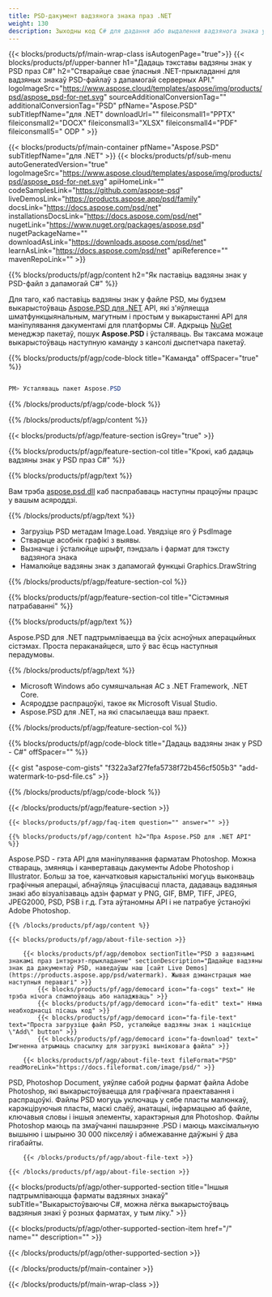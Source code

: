 ```yaml
---
title: PSD-дакумент вадзянога знака праз .NET
weight: 130
description: Зыходны код C# для дадання або выдалення вадзянога знака ў файл PSD на .NET Framework, .NET Core.
---
```


{{< blocks/products/pf/main-wrap-class isAutogenPage="true">}}
{{< blocks/products/pf/upper-banner h1="Дадаць тэкставы вадзяны знак у PSD праз C#" h2="Стварайце свае ўласныя .NET-прыкладанні для вадзяных знакаў PSD-файлаў з дапамогай серверных API." logoImageSrc="https://www.aspose.cloud/templates/aspose/img/products/psd/aspose_psd-for-net.svg" sourceAdditionalConversionTag="" additionalConversionTag="PSD" pfName="Aspose.PSD" subTitlepfName="для .NET" downloadUrl="" fileiconsmall1="PPTX" fileiconsmall2="DOCX" fileiconsmall3="XLSX" fileiconsmall4="PDF" fileiconsmall5=" ODP " >}}

{{< blocks/products/pf/main-container pfName="Aspose.PSD" subTitlepfName="для .NET" >}}
{{< blocks/products/pf/sub-menu autoGeneratedVersion="true" logoImageSrc="https://www.aspose.cloud/templates/aspose/img/products/psd/aspose_psd-for-net.svg" apiHomeLink="" codeSamplesLink="https://github.com/aspose-psd" liveDemosLink="https://products.aspose.app/psd/family" docsLink="https://docs.aspose.com/psd/net" installationsDocsLink="https://docs.aspose.com/psd/net" nugetLink="https://www.nuget.org/packages/aspose.psd" nugetPackageName="" downloadAsLink="https://downloads.aspose.com/psd/net" learnAsLink="https://docs.aspose.com/psd/net" apiReference="" mavenRepoLink="" >}}

{{% blocks/products/pf/agp/content h2="Як паставіць вадзяны знак у PSD-файл з дапамогай C#" %}}

 Для таго, каб паставіць вадзяны знак у файле PSD, мы будзем выкарыстоўваць
 [Aspose.PSD для .NET](https://products.aspose.com/psd/net)
 API, які з'яўляецца шматфункцыянальным, магутным і простым у выкарыстанні API для маніпулявання дакументамі для платформы C#. Адкрыць
 [NuGet](https://www.nuget.org/packages/aspose.psd)
 менеджэр пакетаў, пошук
 **Aspose.PSD**
 і ўсталяваць. Вы таксама можаце выкарыстоўваць наступную каманду з кансолі дыспетчара пакетаў.

{{% blocks/products/pf/agp/code-block title="Каманда" offSpacer="true" %}}

``` cs

PM> Усталяваць пакет Aspose.PSD

```

{{% /blocks/products/pf/agp/code-block %}}

{{% /blocks/products/pf/agp/content %}}

{{< blocks/products/pf/agp/feature-section isGrey="true" >}}

{{% blocks/products/pf/agp/feature-section-col title="Крокі, каб дадаць вадзяны знак у PSD праз C#" %}}

{{% blocks/products/pf/agp/text %}}

 Вам трэба
 [aspose.psd.dll](https://downloads.aspose.com/psd/net)
 каб паспрабаваць наступны працоўны працэс у вашым асяроддзі.

{{% /blocks/products/pf/agp/text %}}

+ Загрузіць PSD метадам Image.Load. Увядзіце яго ў PsdImage
+ Стварыце асобнік графікі з выявы.
+ Вызначце і ўсталюйце шрыфт, пэндзаль і фармат для тэксту вадзянога знака
+ Намалюйце вадзяны знак з дапамогай функцыі Graphics.DrawString

{{% /blocks/products/pf/agp/feature-section-col %}}

{{% blocks/products/pf/agp/feature-section-col title="Сістэмныя патрабаванні" %}}

{{% blocks/products/pf/agp/text %}}

 Aspose.PSD для .NET падтрымліваецца ва ўсіх асноўных аперацыйных сістэмах. Проста пераканайцеся, што ў вас ёсць наступныя перадумовы.

{{% /blocks/products/pf/agp/text %}}

- Microsoft Windows або сумяшчальная АС з .NET Framework, .NET Core.
- Асяроддзе распрацоўкі, такое як Microsoft Visual Studio.
- Aspose.PSD для .NET, на які спасылаецца ваш праект.

{{% /blocks/products/pf/agp/feature-section-col %}}

{{% blocks/products/pf/agp/code-block title="Дадаць вадзяны знак у PSD - C#" offSpacer="" %}}

{{< gist "aspose-com-gists" "f322a3af27fefa5738f72b456cf505b3" "add-watermark-to-psd-file.cs" >}}

{{% /blocks/products/pf/agp/code-block %}}

{{< /blocks/products/pf/agp/feature-section >}}

    {{< blocks/products/pf/agp/faq-item question="" answer="" >}}
 

<!-- aboutfile Starts -->

    {{% blocks/products/pf/agp/content h2="Пра Aspose.PSD для .NET API" %}}

 Aspose.PSD - гэта API для маніпулявання фарматам Photoshop. Можна ствараць, змяняць і канвертаваць дакументы Adobe Photoshop і Illustrator. Больш за тое, канчатковыя карыстальнікі могуць выконваць графічныя аперацыі, абнаўляць ўласцівасці пласта, дадаваць вадзяныя знакі або візуалізаваць адзін фармат у PNG, GIF, BMP, TIFF, JPEG, JPEG2000, PSD, PSB і г.д. Гэта аўтаномны API і не патрабуе ўстаноўкі Adobe Photoshop.



    {{% /blocks/products/pf/agp/content %}}

    {{< blocks/products/pf/agp/about-file-section >}}

        {{< blocks/products/pf/agp/demobox sectionTitle="PSD з вадзянымі знакамі праз інтэрнэт-прыкладанне" sectionDescription="Дадайце вадзяны знак да дакументаў PSD, наведаўшы наш [сайт Live Demos] (https://products.aspose.app/psd/watermark). Жывая дэманстрацыя мае наступныя перавагі" >}}
            {{< blocks/products/pf/agp/democard icon="fa-cogs" text=" Не трэба нічога спампоўваць або наладжваць" >}}
            {{< blocks/products/pf/agp/democard icon="fa-edit" text=" Няма неабходнасці пісаць код" >}}
            {{< blocks/products/pf/agp/democard icon="fa-file-text" text="Проста загрузіце файл PSD, усталюйце вадзяны знак і націсніце \"Add\" button" >}}
            {{< blocks/products/pf/agp/democard icon="fa-download" text=" Імгненна атрымаць спасылку для загрузкі выніковага файла" >}}

        {{< blocks/products/pf/agp/about-file-text fileFormat="PSD" readMoreLink="https://docs.fileformat.com/image/psd/" >}}
PSD, Photoshop Document, уяўляе сабой родны фармат файла Adobe Photoshop, які выкарыстоўваецца для графічнага праектавання і распрацоўкі. Файлы PSD могуць уключаць у сябе пласты малюнкаў, карэкціруючыя пласты, маскі слаёў, анатацыі, інфармацыю аб файле, ключавыя словы і іншыя элементы, характэрныя для Photoshop. Файлы Photoshop маюць па змаўчанні пашырэнне .PSD і маюць максімальную вышыню і шырыню 30 000 пікселяў і абмежаванне даўжыні ў два гігабайты.

        {{< /blocks/products/pf/agp/about-file-text >}}

    {{< /blocks/products/pf/agp/about-file-section >}}

<!-- aboutfile Ends -->

{{< blocks/products/pf/agp/other-supported-section title="Іншыя падтрымліваюцца фарматы вадзяных знакаў" subTitle="Выкарыстоўваючы C#, можна лёгка выкарыстоўваць вадзяныя знакі ў розных фарматах, у тым ліку." >}}

{{< blocks/products/pf/agp/other-supported-section-item href="/" name="" description="" >}}

{{< /blocks/products/pf/agp/other-supported-section >}}

{{< /blocks/products/pf/main-container >}}
    
{{< /blocks/products/pf/main-wrap-class >}}
